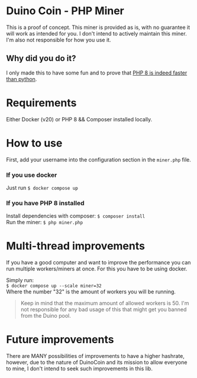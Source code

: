 # Duino Coin - PHP Miner
This is a proof of concept.
This miner is provided as is, with no guarantee it will work as intended for you.
I don't intend to actively maintain this miner.
I'm also not responsible for how you use it.

## Why did you do it?
I only made this to have some fun and to prove that [PHP 8 is indeed faster than python](https://scand.com/company/blog/php-vs-python/#:~:text=Some%20years%20ago%2C%20Python%20was,speed%20may%20greatly%20improve%20performance.).

# Requirements
Either Docker (v20) or PHP 8 && Composer installed locally.

# How to use
First, add your username into the configuration section in the `miner.php` file.
  
### If you use docker 
Just run `$ docker compose up`

### If you have PHP 8 installed
Install dependencies with composer:
`$ composer install`  
Run the miner:
`$ php miner.php`

# Multi-thread improvements
If you have a good computer and want to improve the performance you can run multiple workers/miners at once.
For this you have to be using docker.

Simply run:  
`$ docker compose up --scale miner=32`  
Where the number "32" is the amount of workers you will be running.

> Keep in mind that the maximum amount of allowed workers is 50.
> I'm not responsible for any bad usage of this that might get you banned from the Duino pool.

# Future improvements
There are MANY possibilities of improvements to have a higher hashrate, however, due to the nature of DuinoCoin and its mission to allow everyone to mine, I don't intend to seek such improvements in this lib.
